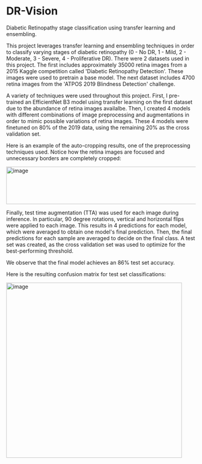 # DR-Vision
Diabetic Retinopathy stage classification using transfer learning and ensembling.

This project leverages transfer learning and ensembling techniques in order to classify varying stages of diabetic retinopathy (0 - No DR, 1 - Mild, 2 - Moderate, 3 - Severe, 4 - Proliferative DR). There were 2 datasets used in this project. The first includes approximately 35000 retina images from a 2015 Kaggle competition called 'Diabetic Retinopathy Detection'. These images were used to pretrain a base model. The next dataset includes 4700 retina images from the 'ATPOS 2019 Blindness Detection' challenge.

A variety of techniques were used throughout this project. First, I pre-trained an EfficientNet B3 model using transfer learning on the first dataset due to the abundance of retina images availalbe. Then, I created 4 models with different combinations of image preprocessing and augmentations in order to mimic possible variations of retina images. These 4 models were finetuned on 80% of the 2019 data, using the remaining 20% as the cross validation set.

Here is an example of the auto-cropping results, one of the preprocessing techniques used. Notice how the retina images are focused and unnecessary borders are completely cropped:

<img width="1050" height="100" alt="image" src="https://github.com/Ari1029/DR-Vision/assets/45503218/e0466e32-1f5b-4fd3-87b4-cddf7a127e2b">

Finally, test time augmentation (TTA) was used for each image during inference. In particular, 90 degree rotations, vertical and horizontal flips were applied to each image. This results in 4 predictions for each model, which were averaged to obtain one model's final prediction. Then, the final predictions for each sample are averaged to decide on the final class. A test set was created, as the cross validation set was used to optimize for the best-performing threshold.

We observe that the final model achieves an 86% test set accuracy.

Here is the resulting confusion matrix for test set classifications:

<img width="467" alt="image" src="https://github.com/Ari1029/DR-Vision/assets/45503218/03a98814-3efa-40bd-841f-a16831a9157e">
